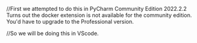 //First we attempted to do this in PyCharm Community Edition 2022.2.2
Turns out the docker extension is not available for the community edition. You'd have to upgrade to the Professional version. 

//So we will be doing this in VScode. 




